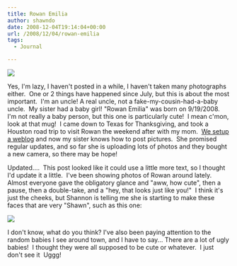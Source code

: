 ```yaml
---
title: Rowan Emilia
author: shawndo
date: 2008-12-04T19:14:04+00:00
url: /2008/12/04/rowan-emilia
tags:
  - Journal

---
```

![](/images/2008/12/rowans-homecoming029.jpg)

Yes, I'm lazy, I haven't posted in a while, I haven't taken many photographs either.  One or 2 things have happened since July, but this is about the most important.  I'm an uncle! A real uncle, not a fake-my-cousin-had-a-baby uncle.  My sister had a baby girl! "Rowan Emilia" was born on 9/19/2008.  I'm not really a baby person, but this one is particularly cute!  I mean c'mon, look at that mug!  I came down to Texas for Thanksgiving, and took a Houston road trip to visit Rowan the weekend after with my mom.  [We setup a weblog][1] and now my sister knows how to post pictures.  She promised regular updates, and so far she is uploading lots of photos and they bought a new camera, so there may be hope!

Updated....  This post looked like it could use a little more text, so I thought I'd update it a little.  I've been showing photos of Rowan around lately.  Almost everyone gave the obligatory glance and "aww, how cute", then a pause, then a double-take, and a "hey, that looks just like you!"  I think it's just the cheeks, but Shannon is telling me she is starting to make these faces that are very "Shawn", such as this one:

![](/images/2008/12/rowan-shawnface.jpg)

I don't know, what do you think?
I've also been paying attention to the random babies I see around town, and I have to say... There are a lot of ugly babies!  I thought they were all supposed to be cute or whatever.  I just don't see it  Uggg!

 [1]: http://www.rowanemilia.com